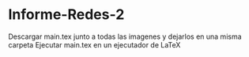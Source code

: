 # Informe-Redes-2
Descargar main.tex junto a todas las imagenes y dejarlos en una misma carpeta
Ejecutar main.tex en un ejecutador de LaTeX
